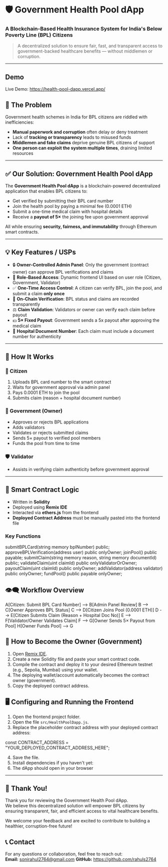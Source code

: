 # 🛡️ Government Health Pool dApp

### A Blockchain-Based Health Insurance System for India's Below Poverty Line (BPL) Citizens

> A decentralized solution to ensure fair, fast, and transparent access to government-backed healthcare benefits — without middlemen or corruption.

---
## Demo

Live Demo: https://health-pool-dapp.vercel.app/

## 🚨 The Problem

Government health schemes in India for BPL citizens are riddled with inefficiencies:

- **Manual paperwork and corruption** often delay or deny treatment
- Lack of **tracking or transparency** leads to misused funds
- **Middlemen and fake claims** deprive genuine BPL citizens of support
- **One person can exploit the system multiple times**, draining limited resources

---

## ✅ Our Solution: Government Health Pool dApp

The **Government Health Pool dApp** is a blockchain-powered decentralized application that enables BPL citizens to:

- Get verified by submitting their BPL card number
- Join the health pool by paying a minimal fee (0.0001 ETH)
- Submit a one-time medical claim with hospital details
- Receive a **payout of 5×** the joining fee upon government approval

All while ensuring **security, fairness, and immutability** through Ethereum smart contracts.

---

## 💡 Key Features / USPs

- 🔒 **Owner-Controlled Admin Panel**: Only the government (contract owner) can approve BPL verifications and claims
- 👤 **Role-Based Access**: Dynamic frontend UI based on user role (Citizen, Government, Validator)
- ✅ **One-Time Access Control**: A citizen can verify BPL, join the pool, and submit a claim **only once**
- 📜 **On-Chain Verification**: BPL status and claims are recorded transparently
- ⚖️ **Claim Validation**: Validators or owner can verify each claim before payout
- 💵 **5× Fixed Payout**: Government sends a 5x payout after approving the medical claim
- 🏥 **Hospital Document Number**: Each claim must include a document number for authenticity

---

## 🧠 How It Works

### 👤 Citizen
1. Uploads BPL card number to the smart contract
2. Waits for government approval via admin panel
3. Pays 0.0001 ETH to join the pool
4. Submits claim (reason + hospital document number)

### 👑 Government (Owner)
- Approves or rejects BPL applications
- Adds validators
- Validates or rejects submitted claims
- Sends 5× payout to verified pool members
- Funds the pool from time to time

### 🛡️ Validator
- Assists in verifying claim authenticity before government approval

---

## 🧱 Smart Contract Logic

- Written in **Solidity**
- Deployed using **Remix IDE**
- Interacted via **ethers.js** from the frontend
- **Deployed Contract Address** must be manually pasted into the frontend file

### Key Functions

submitBPLCard(string memory bplNumber) public;
approveBPLVerification(address user) public onlyOwner;
joinPool() public payable;
submitClaim(string memory reason, string memory documentId) public;
validateClaim(uint claimId) public onlyValidatorOrOwner;
payoutClaim(uint claimId) public onlyOwner;
addValidator(address validator) public onlyOwner;
fundPool() public payable onlyOwner;

## 👁️‍🗨️ Workflow Overview

A[Citizen: Submit BPL Card Number] --> B[Admin Panel Review]
B --> C[Owner Approves BPL Status]
C --> D[Citizen Joins Pool (0.0001 ETH)]
D --> E[Citizen Submits Claim (Reason + Hospital Doc No)]
E --> F[Validator/Owner Validates Claim]
F --> G[Owner Sends 5× Payout from Pool]
H[Owner Funds Pool] --> G

## 👑 How to Become the Owner (Government)

1. Open [Remix IDE](https://remix.ethereum.org/).
2. Create a new Solidity file and paste your smart contract code.
3. Compile the contract and deploy it to your desired Ethereum testnet (e.g., Sepolia, Mumbai) using your wallet.
4. The deploying wallet/account automatically becomes the contract owner (government).
5. Copy the deployed contract address.

## 🖥️ Configuring and Running the Frontend
1. Open the frontend project folder.
2. Open the file `src/HealthPoolDapp.js`.
3. Replace the placeholder contract address with your deployed contract address:

const CONTRACT_ADDRESS = "YOUR_DEPLOYED_CONTRACT_ADDRESS_HERE";

4. Save the file.
5. Install dependencies if you haven't yet:
6. The dApp should open in your browser 

---

## 🙌 Thank You!

Thank you for reviewing the Government Health Pool dApp.  
We believe this decentralized solution will empower BPL citizens by ensuring transparent, fair, and efficient access to vital healthcare benefits.  

We welcome your feedback and are excited to contribute to building a healthier, corruption-free future!


## 📞 Contact

For any questions or collaboration, feel free to reach out:  
**Email:** sonirahul2764@gmail.com
**GitHub:** https://github.com/rahuls2764

